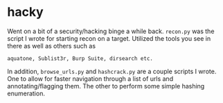 # hacky
Went on a bit of a security/hacking binge a while back. `recon.py` was the script I wrote for starting recon on a target. 
Utilized the tools you see in there as well as others such as

`aquatone, Sublist3r, Burp Suite, dirsearch etc.`

In addition, `browse_urls.py` and `hashcrack.py` are a couple scripts I wrote. One to allow for faster navigation through a list of urls and annotating/flagging them. The other to perform some simple hashing enumeration.
